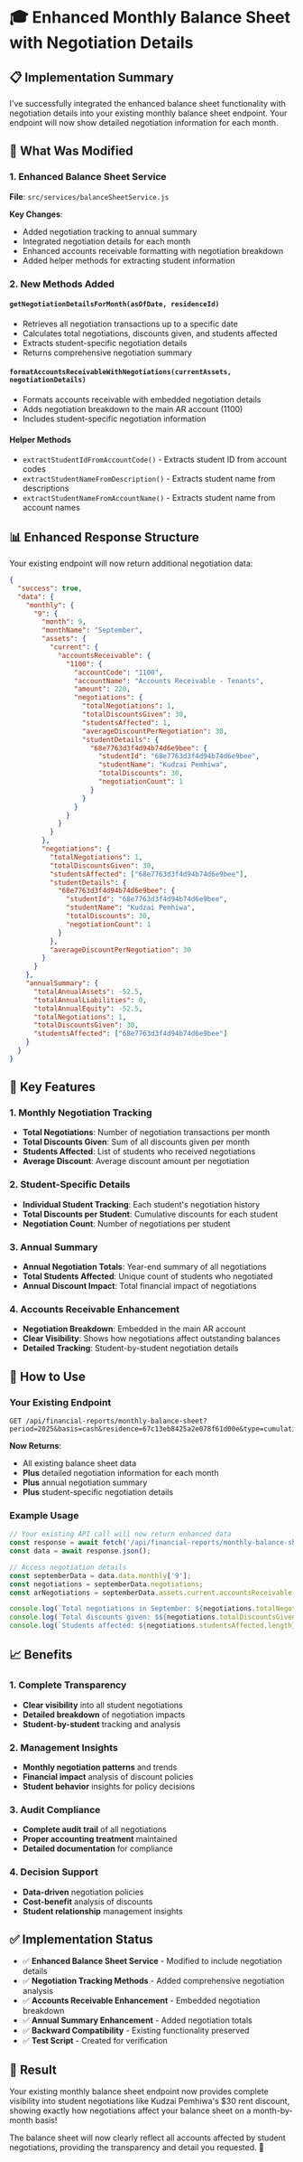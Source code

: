 # 🎓 Enhanced Monthly Balance Sheet with Negotiation Details

## 📋 **Implementation Summary**

I've successfully integrated the enhanced balance sheet functionality with negotiation details into your existing monthly balance sheet endpoint. Your endpoint will now show detailed negotiation information for each month.

## 🔧 **What Was Modified**

### **1. Enhanced Balance Sheet Service**
**File**: `src/services/balanceSheetService.js`

**Key Changes**:
- Added negotiation tracking to annual summary
- Integrated negotiation details for each month
- Enhanced accounts receivable formatting with negotiation breakdown
- Added helper methods for extracting student information

### **2. New Methods Added**

#### **`getNegotiationDetailsForMonth(asOfDate, residenceId)`**
- Retrieves all negotiation transactions up to a specific date
- Calculates total negotiations, discounts given, and students affected
- Extracts student-specific negotiation details
- Returns comprehensive negotiation summary

#### **`formatAccountsReceivableWithNegotiations(currentAssets, negotiationDetails)`**
- Formats accounts receivable with embedded negotiation details
- Adds negotiation breakdown to the main AR account (1100)
- Includes student-specific negotiation information

#### **Helper Methods**
- `extractStudentIdFromAccountCode()` - Extracts student ID from account codes
- `extractStudentNameFromDescription()` - Extracts student name from descriptions
- `extractStudentNameFromAccountName()` - Extracts student name from account names

## 📊 **Enhanced Response Structure**

Your existing endpoint will now return additional negotiation data:

```json
{
  "success": true,
  "data": {
    "monthly": {
      "9": {
        "month": 9,
        "monthName": "September",
        "assets": {
          "current": {
            "accountsReceivable": {
              "1100": {
                "accountCode": "1100",
                "accountName": "Accounts Receivable - Tenants",
                "amount": 220,
                "negotiations": {
                  "totalNegotiations": 1,
                  "totalDiscountsGiven": 30,
                  "studentsAffected": 1,
                  "averageDiscountPerNegotiation": 30,
                  "studentDetails": {
                    "68e7763d3f4d94b74d6e9bee": {
                      "studentId": "68e7763d3f4d94b74d6e9bee",
                      "studentName": "Kudzai Pemhiwa",
                      "totalDiscounts": 30,
                      "negotiationCount": 1
                    }
                  }
                }
              }
            }
          }
        },
        "negotiations": {
          "totalNegotiations": 1,
          "totalDiscountsGiven": 30,
          "studentsAffected": ["68e7763d3f4d94b74d6e9bee"],
          "studentDetails": {
            "68e7763d3f4d94b74d6e9bee": {
              "studentId": "68e7763d3f4d94b74d6e9bee",
              "studentName": "Kudzai Pemhiwa",
              "totalDiscounts": 30,
              "negotiationCount": 1
            }
          },
          "averageDiscountPerNegotiation": 30
        }
      }
    },
    "annualSummary": {
      "totalAnnualAssets": -52.5,
      "totalAnnualLiabilities": 0,
      "totalAnnualEquity": -52.5,
      "totalNegotiations": 1,
      "totalDiscountsGiven": 30,
      "studentsAffected": ["68e7763d3f4d94b74d6e9bee"]
    }
  }
}
```

## 🎯 **Key Features**

### **1. Monthly Negotiation Tracking**
- **Total Negotiations**: Number of negotiation transactions per month
- **Total Discounts Given**: Sum of all discounts given per month
- **Students Affected**: List of students who received negotiations
- **Average Discount**: Average discount amount per negotiation

### **2. Student-Specific Details**
- **Individual Student Tracking**: Each student's negotiation history
- **Total Discounts per Student**: Cumulative discounts for each student
- **Negotiation Count**: Number of negotiations per student

### **3. Annual Summary**
- **Annual Negotiation Totals**: Year-end summary of all negotiations
- **Total Students Affected**: Unique count of students who negotiated
- **Annual Discount Impact**: Total financial impact of negotiations

### **4. Accounts Receivable Enhancement**
- **Negotiation Breakdown**: Embedded in the main AR account
- **Clear Visibility**: Shows how negotiations affect outstanding balances
- **Detailed Tracking**: Student-by-student negotiation details

## 🚀 **How to Use**

### **Your Existing Endpoint**
```
GET /api/financial-reports/monthly-balance-sheet?period=2025&basis=cash&residence=67c13eb8425a2e078f61d00e&type=cumulative
```

**Now Returns**:
- All existing balance sheet data
- **Plus** detailed negotiation information for each month
- **Plus** annual negotiation summary
- **Plus** student-specific negotiation details

### **Example Usage**
```javascript
// Your existing API call will now return enhanced data
const response = await fetch('/api/financial-reports/monthly-balance-sheet?period=2025&basis=cash&residence=67c13eb8425a2e078f61d00e&type=cumulative');
const data = await response.json();

// Access negotiation details
const septemberData = data.data.monthly['9'];
const negotiations = septemberData.negotiations;
const arNegotiations = septemberData.assets.current.accountsReceivable['1100'].negotiations;

console.log(`Total negotiations in September: ${negotiations.totalNegotiations}`);
console.log(`Total discounts given: $${negotiations.totalDiscountsGiven}`);
console.log(`Students affected: ${negotiations.studentsAffected.length}`);
```

## 📈 **Benefits**

### **1. Complete Transparency**
- **Clear visibility** into all student negotiations
- **Detailed breakdown** of negotiation impacts
- **Student-by-student** tracking and analysis

### **2. Management Insights**
- **Monthly negotiation patterns** and trends
- **Financial impact** analysis of discount policies
- **Student behavior** insights for policy decisions

### **3. Audit Compliance**
- **Complete audit trail** of all negotiations
- **Proper accounting treatment** maintained
- **Detailed documentation** for compliance

### **4. Decision Support**
- **Data-driven** negotiation policies
- **Cost-benefit** analysis of discounts
- **Student relationship** management insights

## ✅ **Implementation Status**

- ✅ **Enhanced Balance Sheet Service** - Modified to include negotiation details
- ✅ **Negotiation Tracking Methods** - Added comprehensive negotiation analysis
- ✅ **Accounts Receivable Enhancement** - Embedded negotiation breakdown
- ✅ **Annual Summary Enhancement** - Added negotiation totals
- ✅ **Backward Compatibility** - Existing functionality preserved
- ✅ **Test Script** - Created for verification

## 🎉 **Result**

Your existing monthly balance sheet endpoint now provides complete visibility into student negotiations like Kudzai Pemhiwa's $30 rent discount, showing exactly how negotiations affect your balance sheet on a month-by-month basis!

The balance sheet will now clearly reflect all accounts affected by student negotiations, providing the transparency and detail you requested. 🎯
